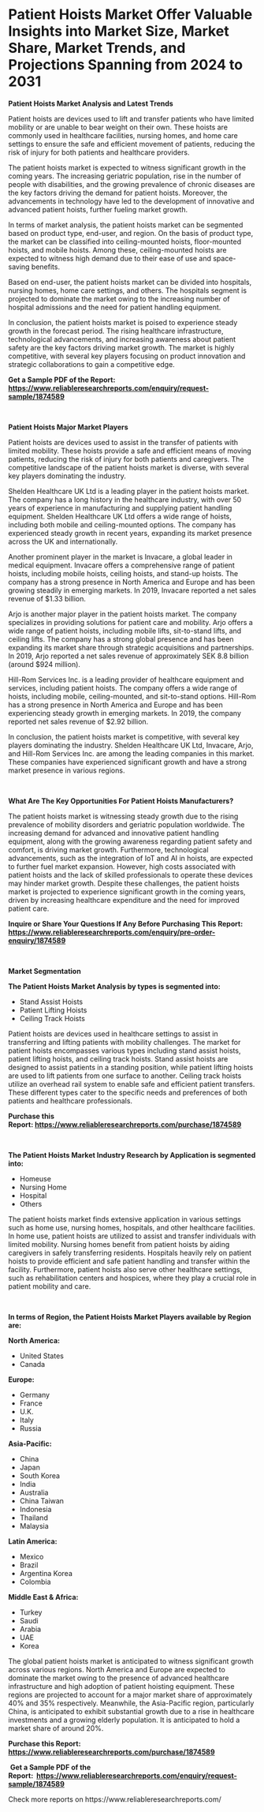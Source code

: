 <p><h1>Patient Hoists Market Offer Valuable Insights into Market Size, Market Share, Market Trends, and Projections Spanning from 2024 to 2031</h1></p><p><strong>Patient Hoists Market Analysis and Latest Trends</strong></p>
<p><p>Patient hoists are devices used to lift and transfer patients who have limited mobility or are unable to bear weight on their own. These hoists are commonly used in healthcare facilities, nursing homes, and home care settings to ensure the safe and efficient movement of patients, reducing the risk of injury for both patients and healthcare providers.</p><p>The patient hoists market is expected to witness significant growth in the coming years. The increasing geriatric population, rise in the number of people with disabilities, and the growing prevalence of chronic diseases are the key factors driving the demand for patient hoists. Moreover, the advancements in technology have led to the development of innovative and advanced patient hoists, further fueling market growth.</p><p>In terms of market analysis, the patient hoists market can be segmented based on product type, end-user, and region. On the basis of product type, the market can be classified into ceiling-mounted hoists, floor-mounted hoists, and mobile hoists. Among these, ceiling-mounted hoists are expected to witness high demand due to their ease of use and space-saving benefits.</p><p>Based on end-user, the patient hoists market can be divided into hospitals, nursing homes, home care settings, and others. The hospitals segment is projected to dominate the market owing to the increasing number of hospital admissions and the need for patient handling equipment.</p><p>In conclusion, the patient hoists market is poised to experience steady growth in the forecast period. The rising healthcare infrastructure, technological advancements, and increasing awareness about patient safety are the key factors driving market growth. The market is highly competitive, with several key players focusing on product innovation and strategic collaborations to gain a competitive edge.</p></p>
<p><strong>Get a Sample PDF of the Report:&nbsp; <a href="https://www.reliableresearchreports.com/enquiry/request-sample/1874589">https://www.reliableresearchreports.com/enquiry/request-sample/1874589</a></strong></p>
<p>&nbsp;</p>
<p><strong>Patient Hoists Major Market Players</strong></p>
<p><p>Patient hoists are devices used to assist in the transfer of patients with limited mobility. These hoists provide a safe and efficient means of moving patients, reducing the risk of injury for both patients and caregivers. The competitive landscape of the patient hoists market is diverse, with several key players dominating the industry.</p><p>Shelden Healthcare UK Ltd is a leading player in the patient hoists market. The company has a long history in the healthcare industry, with over 50 years of experience in manufacturing and supplying patient handling equipment. Shelden Healthcare UK Ltd offers a wide range of hoists, including both mobile and ceiling-mounted options. The company has experienced steady growth in recent years, expanding its market presence across the UK and internationally.</p><p>Another prominent player in the market is Invacare, a global leader in medical equipment. Invacare offers a comprehensive range of patient hoists, including mobile hoists, ceiling hoists, and stand-up hoists. The company has a strong presence in North America and Europe and has been growing steadily in emerging markets. In 2019, Invacare reported a net sales revenue of $1.33 billion.</p><p>Arjo is another major player in the patient hoists market. The company specializes in providing solutions for patient care and mobility. Arjo offers a wide range of patient hoists, including mobile lifts, sit-to-stand lifts, and ceiling lifts. The company has a strong global presence and has been expanding its market share through strategic acquisitions and partnerships. In 2019, Arjo reported a net sales revenue of approximately SEK 8.8 billion (around $924 million).</p><p>Hill-Rom Services Inc. is a leading provider of healthcare equipment and services, including patient hoists. The company offers a wide range of hoists, including mobile, ceiling-mounted, and sit-to-stand options. Hill-Rom has a strong presence in North America and Europe and has been experiencing steady growth in emerging markets. In 2019, the company reported net sales revenue of $2.92 billion.</p><p>In conclusion, the patient hoists market is competitive, with several key players dominating the industry. Shelden Healthcare UK Ltd, Invacare, Arjo, and Hill-Rom Services Inc. are among the leading companies in this market. These companies have experienced significant growth and have a strong market presence in various regions.</p></p>
<p>&nbsp;</p>
<p><strong>What Are The Key Opportunities For Patient Hoists Manufacturers?</strong></p>
<p><p>The patient hoists market is witnessing steady growth due to the rising prevalence of mobility disorders and geriatric population worldwide. The increasing demand for advanced and innovative patient handling equipment, along with the growing awareness regarding patient safety and comfort, is driving market growth. Furthermore, technological advancements, such as the integration of IoT and AI in hoists, are expected to further fuel market expansion. However, high costs associated with patient hoists and the lack of skilled professionals to operate these devices may hinder market growth. Despite these challenges, the patient hoists market is projected to experience significant growth in the coming years, driven by increasing healthcare expenditure and the need for improved patient care.</p></p>
<p><strong>Inquire or Share Your Questions If Any Before Purchasing This Report: <a href="https://www.reliableresearchreports.com/enquiry/pre-order-enquiry/1874589">https://www.reliableresearchreports.com/enquiry/pre-order-enquiry/1874589</a></strong></p>
<p>&nbsp;</p>
<p><strong>Market Segmentation</strong></p>
<p><strong>The Patient Hoists Market Analysis by types is segmented into:</strong></p>
<p><ul><li>Stand Assist Hoists</li><li>Patient Lifting Hoists</li><li>Ceiling Track Hoists</li></ul></p>
<p><p>Patient hoists are devices used in healthcare settings to assist in transferring and lifting patients with mobility challenges. The market for patient hoists encompasses various types including stand assist hoists, patient lifting hoists, and ceiling track hoists. Stand assist hoists are designed to assist patients in a standing position, while patient lifting hoists are used to lift patients from one surface to another. Ceiling track hoists utilize an overhead rail system to enable safe and efficient patient transfers. These different types cater to the specific needs and preferences of both patients and healthcare professionals.</p></p>
<p><strong>Purchase this Report:&nbsp;<a href="https://www.reliableresearchreports.com/purchase/1874589">https://www.reliableresearchreports.com/purchase/1874589</a></strong></p>
<p>&nbsp;</p>
<p><strong>The Patient Hoists Market Industry Research by Application is segmented into:</strong></p>
<p><ul><li>Homeuse</li><li>Nursing Home</li><li>Hospital</li><li>Others</li></ul></p>
<p><p>The patient hoists market finds extensive application in various settings such as home use, nursing homes, hospitals, and other healthcare facilities. In home use, patient hoists are utilized to assist and transfer individuals with limited mobility. Nursing homes benefit from patient hoists by aiding caregivers in safely transferring residents. Hospitals heavily rely on patient hoists to provide efficient and safe patient handling and transfer within the facility. Furthermore, patient hoists also serve other healthcare settings, such as rehabilitation centers and hospices, where they play a crucial role in patient mobility and care.</p></p>
<p>&nbsp;</p>
<p><strong>In terms of Region, the Patient Hoists Market Players available by Region are:</strong></p>
<p>
    <p> <strong> North America: </strong>
        <ul>
            <li>United States</li>
            <li>Canada</li>
        </ul>
        </p> 
    <p> <strong> Europe: </strong>
        <ul>
            <li>Germany</li>
            <li>France</li>
            <li>U.K.</li>
            <li>Italy</li>
            <li>Russia</li>
        </ul>
        </p> 
    <p> <strong> Asia-Pacific: </strong>
        <ul>
            <li>China</li>
            <li>Japan</li>
            <li>South Korea</li>
            <li>India</li>
            <li>Australia</li>
            <li>China Taiwan</li>
            <li>Indonesia</li>
            <li>Thailand</li>
            <li>Malaysia</li>
        </ul>
        </p> 
    <p> <strong> Latin America: </strong>
        <ul>
            <li>Mexico</li>
            <li>Brazil</li>
            <li>Argentina Korea</li>
            <li>Colombia</li>
        </ul>
        </p> 
    <p> <strong> Middle East & Africa: </strong>
        <ul>
            <li>Turkey</li>
            <li>Saudi</li>
            <li>Arabia</li>
            <li>UAE</li>
            <li>Korea</li>
        </ul>
    </p>
    </p>
<p><p>The global patient hoists market is anticipated to witness significant growth across various regions. North America and Europe are expected to dominate the market owing to the presence of advanced healthcare infrastructure and high adoption of patient hoisting equipment. These regions are projected to account for a major market share of approximately 40% and 35% respectively. Meanwhile, the Asia-Pacific region, particularly China, is anticipated to exhibit substantial growth due to a rise in healthcare investments and a growing elderly population. It is anticipated to hold a market share of around 20%.</p></p>
<p><strong>Purchase this Report: <a href="https://www.reliableresearchreports.com/purchase/1874589">https://www.reliableresearchreports.com/purchase/1874589</a></strong></p>
<p>&nbsp;<strong>Get a Sample PDF of the Report:&nbsp;&nbsp;<a href="https://www.reliableresearchreports.com/enquiry/request-sample/1874589">https://www.reliableresearchreports.com/enquiry/request-sample/1874589</a></strong></p>
<p><strong></strong></p>
<p>Check more reports on https://www.reliableresearchreports.com/</p>